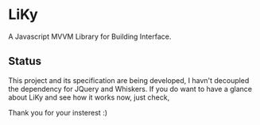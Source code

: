 # LiKy

A Javascript MVVM Library for Building Interface.

## Status

This project and its specification are being developed, I havn't decoupled the dependency for JQuery and Whiskers. If you do want to have a glance about LiKy and see how it works now, just check, 

Thank you for your insterest :)